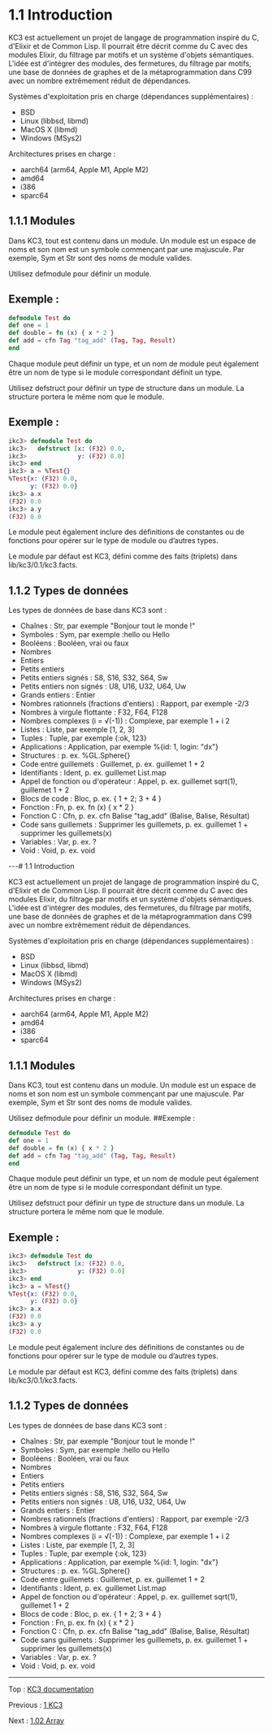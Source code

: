# 1.1 Introduction

KC3 est actuellement un projet de langage de programmation inspiré du C, d'Elixir
et de Common Lisp. Il pourrait être décrit comme du C avec des modules Elixir, du filtrage par motifs et un système d'objets sémantiques. L'idée est d'intégrer des modules, des fermetures, du filtrage par motifs, une base de données de graphes et de la métaprogrammation dans C99 avec un nombre extrêmement réduit de dépendances.

Systèmes d'exploitation pris en charge (dépendances supplémentaires) :
- BSD
- Linux (libbsd, libmd)
- MacOS X (libmd)
- Windows (MSys2)

Architectures prises en charge :
- aarch64 (arm64, Apple M1, Apple M2)
- amd64
- i386
- sparc64

## 1.1.1 Modules

Dans KC3, tout est contenu dans un module. Un module est un espace de noms et son nom est un symbole commençant par une majuscule. Par exemple, Sym et Str sont des noms de module valides.

Utilisez defmodule pour définir un module.

## Exemple :
```elixir
defmodule Test do
def one = 1
def double = fn (x) { x * 2 }
def add = cfn Tag "tag_add" (Tag, Tag, Result)
end
```
Chaque module peut définir un type, et un nom de module peut également être un nom de type si le module correspondant définit un type.

Utilisez defstruct pour définir un type de structure dans un module. La structure portera le même nom que le module.
## Exemple :
```elixir
ikc3> defmodule Test do
ikc3>   defstruct [x: (F32) 0.0,
ikc3>              y: (F32) 0.0]
ikc3> end
ikc3> a = %Test{}
%Test{x: (F32) 0.0,
      y: (F32) 0.0}
ikc3> a.x
(F32) 0.0
ikc3> a.y
(F32) 0.0
```
Le module peut également inclure des définitions de constantes ou de fonctions pour opérer sur le type de module ou d’autres types.

Le module par défaut est KC3, défini comme des faits (triplets)
dans lib/kc3/0.1/kc3.facts.

## 1.1.2 Types de données

Les types de données de base dans KC3 sont :
- Chaînes : Str, par exemple "Bonjour tout le monde !"
- Symboles : Sym, par exemple :hello ou Hello
- Booléens : Booléen, vrai ou faux
- Nombres
- Entiers
- Petits entiers
- Petits entiers signés : S8, S16, S32, S64, Sw
- Petits entiers non signés : U8, U16, U32, U64, Uw
- Grands entiers : Entier
- Nombres rationnels (fractions d'entiers) : Rapport, par exemple -2/3
- Nombres à virgule flottante : F32, F64, F128
- Nombres complexes (i = √(-1)) : Complexe, par exemple 1 + i 2
- Listes : Liste, par exemple [1, 2, 3]
- Tuples : Tuple, par exemple {:ok, 123}
- Applications : Application, par exemple %{id: 1, login: "dx"}
- Structures : p. ex. %GL.Sphere{}
- Code entre guillemets : Guillemet, p. ex. guillemet 1 + 2
- Identifiants : Ident, p. ex. guillemet List.map
- Appel de fonction ou d'opérateur : Appel, p. ex. guillemet sqrt(1), guillemet 1 + 2
- Blocs de code : Bloc, p. ex. { 1 + 2; 3 + 4 }
- Fonction : Fn, p. ex. fn (x) { x * 2 }
- Fonction C : Cfn, p. ex. cfn Balise "tag_add" (Balise, Balise, Résultat)
- Code sans guillemets : Supprimer les guillemets, p. ex. guillemet 1 + supprimer les guillemets(x)
- Variables : Var, p. ex. ?
- Void : Void, p. ex. void

---# 1.1 Introduction

KC3 est actuellement un projet de langage de programmation inspiré du C, d'Elixir
et de Common Lisp. Il pourrait être décrit comme du C avec des modules Elixir, du filtrage par motifs et un système d'objets sémantiques. L'idée est d'intégrer des modules, des fermetures, du filtrage par motifs, une base de données de graphes et de la métaprogrammation dans C99 avec un nombre extrêmement réduit de dépendances.

Systèmes d'exploitation pris en charge (dépendances supplémentaires) :
- BSD
- Linux (libbsd, libmd)
- MacOS X (libmd)
- Windows (MSys2)

Architectures prises en charge :
- aarch64 (arm64, Apple M1, Apple M2)
- amd64
- i386
- sparc64

## 1.1.1 Modules

Dans KC3, tout est contenu dans un module. Un module est un espace de noms et son nom est un symbole commençant par une majuscule. Par exemple, Sym et Str sont des noms de module valides.

Utilisez defmodule pour définir un module.
##Exemple :
```elixir
defmodule Test do
def one = 1
def double = fn (x) { x * 2 }
def add = cfn Tag "tag_add" (Tag, Tag, Result)
end
```
Chaque module peut définir un type, et un nom de module peut également être un nom de type si le module correspondant définit un type.

Utilisez defstruct pour définir un type de structure dans un module. La structure portera le même nom que le module.
## Exemple :
```elixir
ikc3> defmodule Test do
ikc3>   defstruct [x: (F32) 0.0,
ikc3>              y: (F32) 0.0]
ikc3> end
ikc3> a = %Test{}
%Test{x: (F32) 0.0,
      y: (F32) 0.0}
ikc3> a.x
(F32) 0.0
ikc3> a.y
(F32) 0.0
```
Le module peut également inclure des définitions de constantes ou de fonctions pour opérer sur le type de module ou d’autres types.

Le module par défaut est KC3, défini comme des faits (triplets)
dans lib/kc3/0.1/kc3.facts.

## 1.1.2 Types de données

Les types de données de base dans KC3 sont :
- Chaînes : Str, par exemple "Bonjour tout le monde !"
- Symboles : Sym, par exemple :hello ou Hello
- Booléens : Booléen, vrai ou faux
- Nombres
- Entiers
- Petits entiers
- Petits entiers signés : S8, S16, S32, S64, Sw
- Petits entiers non signés : U8, U16, U32, U64, Uw
- Grands entiers : Entier
- Nombres rationnels (fractions d'entiers) : Rapport, par exemple -2/3
- Nombres à virgule flottante : F32, F64, F128
- Nombres complexes (i = √(-1)) : Complexe, par exemple 1 + i 2
- Listes : Liste, par exemple [1, 2, 3]
- Tuples : Tuple, par exemple {:ok, 123}
- Applications : Application, par exemple %{id: 1, login: "dx"}
- Structures : p. ex. %GL.Sphere{}
- Code entre guillemets : Guillemet, p. ex. guillemet 1 + 2
- Identifiants : Ident, p. ex. guillemet List.map
- Appel de fonction ou d'opérateur : Appel, p. ex. guillemet sqrt(1), guillemet 1 + 2
- Blocs de code : Bloc, p. ex. { 1 + 2; 3 + 4 }
- Fonction : Fn, p. ex. fn (x) { x * 2 }
- Fonction C : Cfn, p. ex. cfn Balise "tag_add" (Balise, Balise, Résultat)
- Code sans guillemets : Supprimer les guillemets, p. ex. guillemet 1 + supprimer les guillemets(x)
- Variables : Var, p. ex. ?
- Void : Void, p. ex. void

---

Top : [KC3 documentation](/doc/)

Previous : [1 KC3](/doc/1_KC3)

Next : [1.02 Array](1.02_Array)
